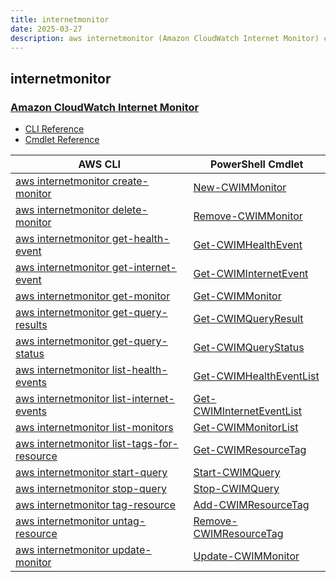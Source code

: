 ```yaml
---
title: internetmonitor
date: 2025-03-27
description: aws internetmonitor (Amazon CloudWatch Internet Monitor) command/cmdlet list.
---
```


## internetmonitor

### [Amazon CloudWatch Internet Monitor](https://aws.amazon.com/cloudwatch/)

* [CLI Reference](https://awscli.amazonaws.com/v2/documentation/api/latest/reference/internetmonitor/index.html)
* [Cmdlet Reference](https://docs.aws.amazon.com/powershell/latest/reference/items/InternetMonitor_cmdlets.html)

|AWS CLI|PowerShell Cmdlet|
|----|----|
|[aws internetmonitor create-monitor](https://awscli.amazonaws.com/v2/documentation/api/latest/reference/internetmonitor/create-monitor.html)|[New-CWIMMonitor](https://docs.aws.amazon.com/powershell/latest/reference/items/New-CWIMMonitor.html)|
|[aws internetmonitor delete-monitor](https://awscli.amazonaws.com/v2/documentation/api/latest/reference/internetmonitor/delete-monitor.html)|[Remove-CWIMMonitor](https://docs.aws.amazon.com/powershell/latest/reference/items/Remove-CWIMMonitor.html)|
|[aws internetmonitor get-health-event](https://awscli.amazonaws.com/v2/documentation/api/latest/reference/internetmonitor/get-health-event.html)|[Get-CWIMHealthEvent](https://docs.aws.amazon.com/powershell/latest/reference/items/Get-CWIMHealthEvent.html)|
|[aws internetmonitor get-internet-event](https://awscli.amazonaws.com/v2/documentation/api/latest/reference/internetmonitor/get-internet-event.html)|[Get-CWIMInternetEvent](https://docs.aws.amazon.com/powershell/latest/reference/items/Get-CWIMInternetEvent.html)|
|[aws internetmonitor get-monitor](https://awscli.amazonaws.com/v2/documentation/api/latest/reference/internetmonitor/get-monitor.html)|[Get-CWIMMonitor](https://docs.aws.amazon.com/powershell/latest/reference/items/Get-CWIMMonitor.html)|
|[aws internetmonitor get-query-results](https://awscli.amazonaws.com/v2/documentation/api/latest/reference/internetmonitor/get-query-results.html)|[Get-CWIMQueryResult](https://docs.aws.amazon.com/powershell/latest/reference/items/Get-CWIMQueryResult.html)|
|[aws internetmonitor get-query-status](https://awscli.amazonaws.com/v2/documentation/api/latest/reference/internetmonitor/get-query-status.html)|[Get-CWIMQueryStatus](https://docs.aws.amazon.com/powershell/latest/reference/items/Get-CWIMQueryStatus.html)|
|[aws internetmonitor list-health-events](https://awscli.amazonaws.com/v2/documentation/api/latest/reference/internetmonitor/list-health-events.html)|[Get-CWIMHealthEventList](https://docs.aws.amazon.com/powershell/latest/reference/items/Get-CWIMHealthEventList.html)|
|[aws internetmonitor list-internet-events](https://awscli.amazonaws.com/v2/documentation/api/latest/reference/internetmonitor/list-internet-events.html)|[Get-CWIMInternetEventList](https://docs.aws.amazon.com/powershell/latest/reference/items/Get-CWIMInternetEventList.html)|
|[aws internetmonitor list-monitors](https://awscli.amazonaws.com/v2/documentation/api/latest/reference/internetmonitor/list-monitors.html)|[Get-CWIMMonitorList](https://docs.aws.amazon.com/powershell/latest/reference/items/Get-CWIMMonitorList.html)|
|[aws internetmonitor list-tags-for-resource](https://awscli.amazonaws.com/v2/documentation/api/latest/reference/internetmonitor/list-tags-for-resource.html)|[Get-CWIMResourceTag](https://docs.aws.amazon.com/powershell/latest/reference/items/Get-CWIMResourceTag.html)|
|[aws internetmonitor start-query](https://awscli.amazonaws.com/v2/documentation/api/latest/reference/internetmonitor/start-query.html)|[Start-CWIMQuery](https://docs.aws.amazon.com/powershell/latest/reference/items/Start-CWIMQuery.html)|
|[aws internetmonitor stop-query](https://awscli.amazonaws.com/v2/documentation/api/latest/reference/internetmonitor/stop-query.html)|[Stop-CWIMQuery](https://docs.aws.amazon.com/powershell/latest/reference/items/Stop-CWIMQuery.html)|
|[aws internetmonitor tag-resource](https://awscli.amazonaws.com/v2/documentation/api/latest/reference/internetmonitor/tag-resource.html)|[Add-CWIMResourceTag](https://docs.aws.amazon.com/powershell/latest/reference/items/Add-CWIMResourceTag.html)|
|[aws internetmonitor untag-resource](https://awscli.amazonaws.com/v2/documentation/api/latest/reference/internetmonitor/untag-resource.html)|[Remove-CWIMResourceTag](https://docs.aws.amazon.com/powershell/latest/reference/items/Remove-CWIMResourceTag.html)|
|[aws internetmonitor update-monitor](https://awscli.amazonaws.com/v2/documentation/api/latest/reference/internetmonitor/update-monitor.html)|[Update-CWIMMonitor](https://docs.aws.amazon.com/powershell/latest/reference/items/Update-CWIMMonitor.html)|

